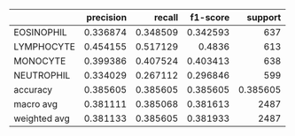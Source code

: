 |              |   precision |   recall |   f1-score |     support |
|:-------------|------------:|---------:|-----------:|------------:|
| EOSINOPHIL   |    0.336874 | 0.348509 |   0.342593 |  637        |
| LYMPHOCYTE   |    0.454155 | 0.517129 |   0.4836   |  613        |
| MONOCYTE     |    0.399386 | 0.407524 |   0.403413 |  638        |
| NEUTROPHIL   |    0.334029 | 0.267112 |   0.296846 |  599        |
| accuracy     |    0.385605 | 0.385605 |   0.385605 |    0.385605 |
| macro avg    |    0.381111 | 0.385068 |   0.381613 | 2487        |
| weighted avg |    0.381133 | 0.385605 |   0.381933 | 2487        |